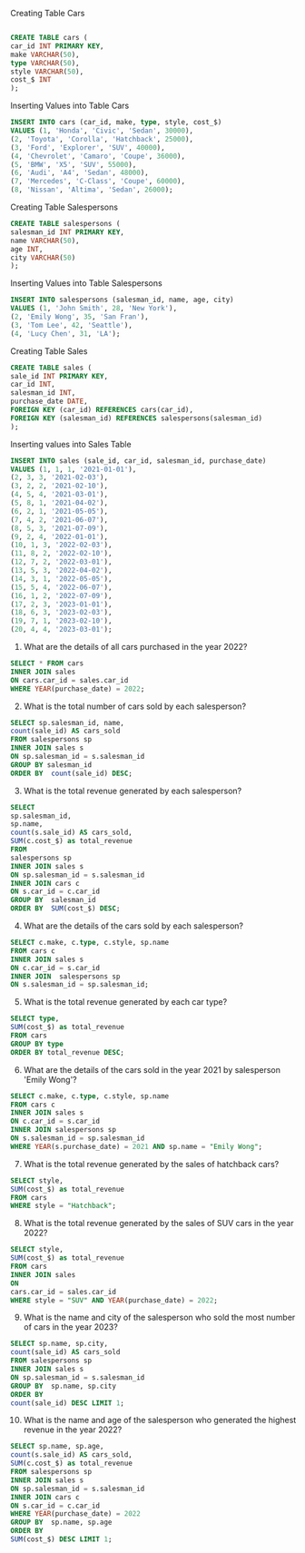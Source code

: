 Creating Table Cars
```sql

CREATE TABLE cars (
car_id INT PRIMARY KEY,
make VARCHAR(50),
type VARCHAR(50),
style VARCHAR(50),
cost_$ INT
);
```
Inserting Values into Table Cars
```sql
INSERT INTO cars (car_id, make, type, style, cost_$)
VALUES (1, 'Honda', 'Civic', 'Sedan', 30000),
(2, 'Toyota', 'Corolla', 'Hatchback', 25000),
(3, 'Ford', 'Explorer', 'SUV', 40000),
(4, 'Chevrolet', 'Camaro', 'Coupe', 36000),
(5, 'BMW', 'X5', 'SUV', 55000),
(6, 'Audi', 'A4', 'Sedan', 48000),
(7, 'Mercedes', 'C-Class', 'Coupe', 60000),
(8, 'Nissan', 'Altima', 'Sedan', 26000);
```
Creating Table Salespersons
```sql
CREATE TABLE salespersons (
salesman_id INT PRIMARY KEY,
name VARCHAR(50),
age INT,
city VARCHAR(50)
);
```
Inserting Values into Table Salespersons
```sql
INSERT INTO salespersons (salesman_id, name, age, city)
VALUES (1, 'John Smith', 28, 'New York'),
(2, 'Emily Wong', 35, 'San Fran'),
(3, 'Tom Lee', 42, 'Seattle'),
(4, 'Lucy Chen', 31, 'LA');
```
Creating Table Sales
```sql
CREATE TABLE sales (
sale_id INT PRIMARY KEY,
car_id INT,
salesman_id INT,
purchase_date DATE,
FOREIGN KEY (car_id) REFERENCES cars(car_id),
FOREIGN KEY (salesman_id) REFERENCES salespersons(salesman_id)
);
```
Inserting values into Sales Table
```sql
INSERT INTO sales (sale_id, car_id, salesman_id, purchase_date)
VALUES (1, 1, 1, '2021-01-01'),
(2, 3, 3, '2021-02-03'),
(3, 2, 2, '2021-02-10'),
(4, 5, 4, '2021-03-01'),
(5, 8, 1, '2021-04-02'),
(6, 2, 1, '2021-05-05'),
(7, 4, 2, '2021-06-07'),
(8, 5, 3, '2021-07-09'),
(9, 2, 4, '2022-01-01'),
(10, 1, 3, '2022-02-03'),
(11, 8, 2, '2022-02-10'),
(12, 7, 2, '2022-03-01'),
(13, 5, 3, '2022-04-02'),
(14, 3, 1, '2022-05-05'),
(15, 5, 4, '2022-06-07'),
(16, 1, 2, '2022-07-09'),
(17, 2, 3, '2023-01-01'),
(18, 6, 3, '2023-02-03'),
(19, 7, 1, '2023-02-10'),
(20, 4, 4, '2023-03-01');

```











1. What are the details of all cars purchased in the year 2022?
```sql
SELECT * FROM cars 
INNER JOIN sales
ON cars.car_id = sales.car_id
WHERE YEAR(purchase_date) = 2022;
```

2. What is the total number of cars sold by each salesperson?
```sql
SELECT sp.salesman_id, name,
count(sale_id) AS cars_sold
FROM salespersons sp
INNER JOIN sales s
ON sp.salesman_id = s.salesman_id
GROUP BY salesman_id
ORDER BY  count(sale_id) DESC;
```

3. What is the total revenue generated by each salesperson?
```sql
SELECT
sp.salesman_id,
sp.name,
count(s.sale_id) AS cars_sold,
SUM(c.cost_$) as total_revenue
FROM
salespersons sp
INNER JOIN sales s
ON sp.salesman_id = s.salesman_id
INNER JOIN cars c
ON s.car_id = c.car_id
GROUP BY  salesman_id
ORDER BY  SUM(cost_$) DESC;
```

4. What are the details of the cars sold by each salesperson?
```sql
SELECT c.make, c.type, c.style, sp.name
FROM cars c
INNER JOIN sales s
ON c.car_id = s.car_id
INNER JOIN  salespersons sp
ON s.salesman_id = sp.salesman_id;
```

5. What is the total revenue generated by each car type?
```sql
SELECT type,
SUM(cost_$) as total_revenue
FROM cars
GROUP BY type
ORDER BY total_revenue DESC;
```

6. What are the details of the cars sold in the year 2021 by salesperson 'Emily Wong'?
```sql
SELECT c.make, c.type, c.style, sp.name
FROM cars c
INNER JOIN sales s
ON c.car_id = s.car_id
INNER JOIN salespersons sp
ON s.salesman_id = sp.salesman_id
WHERE YEAR(s.purchase_date) = 2021 AND sp.name = "Emily Wong";
```

7. What is the total revenue generated by the sales of hatchback cars?
```sql
SELECT style,
SUM(cost_$) as total_revenue
FROM cars
WHERE style = "Hatchback";
```

8. What is the total revenue generated by the sales of SUV cars in the year 2022?
```sql
SELECT style,
SUM(cost_$) as total_revenue
FROM cars
INNER JOIN sales
ON 
cars.car_id = sales.car_id
WHERE style = "SUV" AND YEAR(purchase_date) = 2022;
```

9. What is the name and city of the salesperson who sold the most number of cars in the year 2023?
```sql
SELECT sp.name, sp.city,
count(sale_id) AS cars_sold
FROM salespersons sp
INNER JOIN sales s
ON sp.salesman_id = s.salesman_id
GROUP BY  sp.name, sp.city
ORDER BY 
count(sale_id) DESC LIMIT 1;
```

10. What is the name and age of the salesperson who generated the highest revenue in the year 2022?
```sql
SELECT sp.name, sp.age,
count(s.sale_id) AS cars_sold,
SUM(c.cost_$) as total_revenue
FROM salespersons sp
INNER JOIN sales s
ON sp.salesman_id = s.salesman_id
INNER JOIN cars c
ON s.car_id = c.car_id
WHERE YEAR(purchase_date) = 2022
GROUP BY  sp.name, sp.age
ORDER BY 
SUM(cost_$) DESC LIMIT 1;

```
